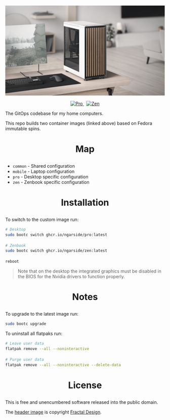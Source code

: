 <!-- This is free and unencumbered software released into the public domain -->

![Fractal Design North](media/north.jpg)

<p align=center>
	<a href="https://github.com/ngarside/client/pkgs/container/pro">
		<img alt="Pro" src="https://img.shields.io/badge/pro-desktop-brightgreen?style=for-the-badge">
	</a>
	&nbsp;
	<a href="https://github.com/ngarside/client/pkgs/container/zen">
		<img alt="Zen" src="https://img.shields.io/badge/zen-zenbook-blue?style=for-the-badge">
	</a>
</p>

The GitOps codebase for my home computers.

This repo builds two container images (linked above) based on Fedora immutable spins.

# <p align=center>Map

- `common` - Shared configuration
- `mobile` - Laptop configuration
- `pro` - Desktop specific configuration
- `zen` - Zenbook specific configuration

# <p align=center>Installation

To switch to the custom image run:

```sh
# Desktop
sudo bootc switch ghcr.io/ngarside/pro:latest

# Zenbook
sudo bootc switch ghcr.io/ngarside/zen:latest

reboot
```

> Note that on the desktop the integrated graphics must be disabled in the BIOS for the Nvidia
> drivers to function properly.

# <p align=center>Notes

To upgrade to the latest image run:

```sh
sudo bootc upgrade
```

To uninstall all flatpaks run:

```sh
# Leave user data
flatpak remove --all --noninteractive

# Purge user data
flatpak remove --all --noninteractive --delete-data
```

# <p align=center>License

This is free and unencumbered software released into the public domain.

The [header image](media/north.jpg) is copyright [Fractal Design](https://www.fractal-design.com).
